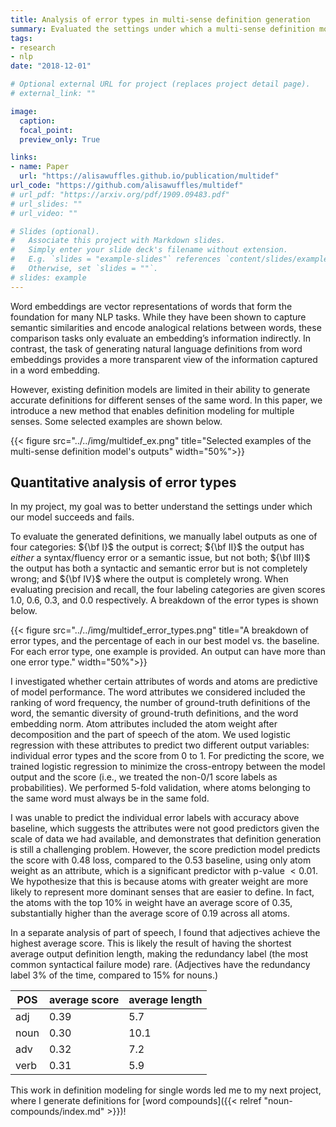 ```yaml
---
title: Analysis of error types in multi-sense definition generation
summary: Evaluated the settings under which a multi-sense definition modeling system succeeded and failed
tags:
- research
- nlp
date: "2018-12-01"

# Optional external URL for project (replaces project detail page).
# external_link: ""

image:
  caption:
  focal_point:
  preview_only: True

links:
- name: Paper
  url: "https://alisawuffles.github.io/publication/multidef"
url_code: "https://github.com/alisawuffles/multidef"
# url_pdf: "https://arxiv.org/pdf/1909.09483.pdf"
# url_slides: ""
# url_video: ""

# Slides (optional).
#   Associate this project with Markdown slides.
#   Simply enter your slide deck's filename without extension.
#   E.g. `slides = "example-slides"` references `content/slides/example-slides.md`.
#   Otherwise, set `slides = ""`.
# slides: example
---
```


Word embeddings are vector representations of words that form the foundation for many NLP tasks. While they have been shown to capture semantic similarities and encode analogical relations between words, these comparison tasks only evaluate an embedding’s information indirectly. In contrast, the task of generating natural language definitions from word embeddings provides a more transparent view of the information captured in a word embedding.

However, existing definition models are limited in their ability to generate accurate definitions for different senses of the same word. In this paper, we introduce a new method that enables definition modeling for multiple senses. Some selected examples are shown below.

{{< figure src="../../img/multidef_ex.png" title="Selected examples of the multi-sense definition model's outputs" width="50%">}}

## Quantitative analysis of error types
In my project, my goal was to better understand the settings under which our model succeeds and fails.

To evaluate the generated definitions, we manually label outputs as one of four categories: ${\bf I}$ the output is correct; ${\bf II}$ the output has _either_ a syntax/fluency error or a semantic issue, but not both; ${\bf III}$ the output has both a syntactic and semantic error but is not completely wrong; and ${\bf IV}$ where the output is completely wrong. When evaluating precision and recall, the four labeling categories are given scores $1.0$, $0.6$, $0.3$, and $0.0$ respectively.  A breakdown of the error types is shown below.

{{< figure src="../../img/multidef_error_types.png" title="A breakdown of error types, and the percentage of each in our best model vs. the baseline. For each error type, one example is provided. An output can have more than one error type." width="50%">}}

I investigated whether certain attributes of words and atoms are predictive of model performance. The word attributes we considered included the ranking of word frequency, the number of ground-truth definitions of the word, the semantic diversity of ground-truth definitions, and the word embedding norm.  Atom attributes included the atom weight after decomposition and the part of speech of the atom. We used logistic regression with these attributes to predict two different output variables: individual error types and the score from $0$ to $1$. For predicting the score, we trained logistic regression to minimize the cross-entropy between the model output and the score (i.e., we treated the non-0/1 score labels as probabilities). We performed 5-fold validation, where atoms belonging to the same word must always be in the same fold.

I was unable to predict the individual error labels with accuracy above baseline, which suggests the attributes were not good predictors given the scale of data we had available, and demonstrates that definition generation is still a challenging problem. However, the score prediction model predicts the score with $0.48$ loss, compared to the $0.53$ baseline, using only atom weight as an attribute, which is a significant predictor with p-value $< 0.01$. We hypothesize that this is because atoms with greater weight are more likely to represent more dominant senses that are easier to define.  In fact, the atoms with the top $10\%$ in weight have an average score of $0.35$, substantially higher than the average score of $0.19$ across all atoms.

In a separate analysis of part of speech, I found that adjectives achieve the highest average score. This is likely the result of having the shortest average output definition length, making the redundancy label (the most common syntactical failure mode) rare. (Adjectives have the redundancy label $3\%$ of the time, compared to $15\%$ for nouns.)

|POS|average score|average length|
|---|---|---|
|adj|0.39|5.7|
|noun|0.30|10.1|
|adv|0.32|7.2|
|verb|0.31|5.9|

This work in definition modeling for single words led me to my next project, where I generate definitions for [word compounds]({{< relref "noun-compounds/index.md" >}})!

